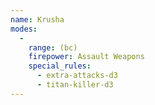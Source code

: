 ```yaml
---
name: Krusha
modes:
  -
    range: (bc)
    firepower: Assault Weapons
    special_rules:
      - extra-attacks-d3
      - titan-killer-d3
---
```

